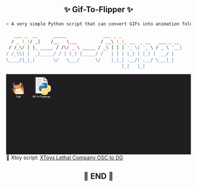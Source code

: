

<h2 align="center"> ✨ Gif-To-Flipper ✨ </h2>

```zsh
> A very simple Python script that can convert GIFs into animation folders suitable for Flipper Zero with just a drag-and-drop. ⭐
```


```zsh
   ___ _  __      _____              ___ _ _                       
  / _ (_)/ _|    /__   \___         / __\ (_)_ __  _ __   ___ _ __ 
 / /_\/ | |_ _____ / /\/ _ \ _____ / _\ | | | '_ \| '_ \ / _ \ '__|
/ /_\\| |  _|_____/ / | (_) |_____/ /   | | | |_) | |_) |  __/ |   
\____/|_|_|       \/   \___/      \/    |_|_| .__/| .__/ \___|_|   
                                            |_|   |_|              
```

<img align="left" src="gif.gif" width="550px"/>

```zsh
> /Helmet  on/off - Turn on/off the helmet model  ⭐

> /iSpeed  on/off - Turn on/off SpeedCheating  ⭐

> /iBattery  on/off - Turn on/off infiniteBattery  ⭐

> /iSprint  on/off - Turn on/off infiniteSprint  ⭐
```

```zsh
> and.. A feature that transmits received damage to Xtoy
```

🔗 Xtoy script: [XToys Lethal Company OSC to DG](https://xtoys.app/scripts/-NFYo-8Dy4iVKGB8DR3U)

<h2 align="center"> 🧡 END 🧡 </h2>
